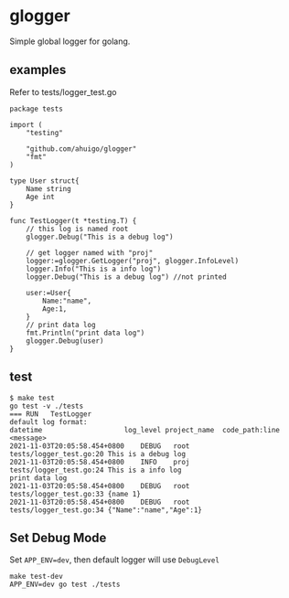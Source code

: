 # glogger
Simple global logger for golang.

## examples
Refer to tests/logger_test.go


    package tests

    import (
        "testing"

        "github.com/ahuigo/glogger"
        "fmt"
    )

    type User struct{
        Name string 
        Age int
    }

    func TestLogger(t *testing.T) {
        // this log is named root
        glogger.Debug("This is a debug log")

        // get logger named with "proj"
        logger:=glogger.GetLogger("proj", glogger.InfoLevel)
        logger.Info("This is a info log")
        logger.Debug("This is a debug log") //not printed

        user:=User{
            Name:"name",
            Age:1,
        }
        // print data log
        fmt.Println("print data log")
        glogger.Debug(user)
    }

## test
    $ make test
    go test -v ./tests
    === RUN   TestLogger
    default log format:
    datetime                	log_level project_name	code_path:line	<message>
    2021-11-03T20:05:58.454+0800	DEBUG	root	tests/logger_test.go:20	This is a debug log
    2021-11-03T20:05:58.454+0800	INFO	proj	tests/logger_test.go:24	This is a info log
    print data log
    2021-11-03T20:05:58.454+0800	DEBUG	root	tests/logger_test.go:33	{name 1}
    2021-11-03T20:05:58.454+0800	DEBUG	root	tests/logger_test.go:34	{"Name":"name","Age":1}

## Set Debug Mode
Set `APP_ENV=dev`, then default logger will use `DebugLevel`

    make test-dev
    APP_ENV=dev go test ./tests
